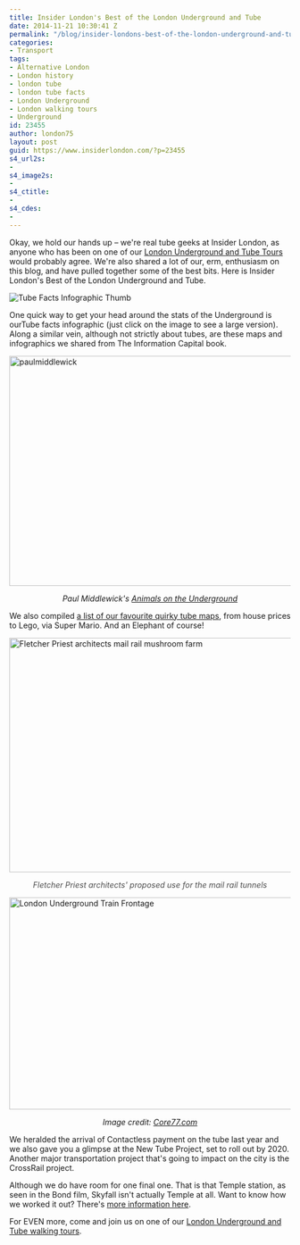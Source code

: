 ```yaml
---
title: Insider London's Best of the London Underground and Tube
date: 2014-11-21 10:30:41 Z
permalink: "/blog/insider-londons-best-of-the-london-underground-and-tube/"
categories:
- Transport
tags:
- Alternative London
- London history
- london tube
- london tube facts
- London Underground
- London walking tours
- Underground
id: 23455
author: london75
layout: post
guid: https://www.insiderlondon.com/?p=23455
s4_url2s:
-
s4_image2s:
-
s4_ctitle:
-
s4_cdes:
-
---
```


Okay, we hold our hands up &#8211; we're real tube geeks at Insider London, as anyone who has been on one of our <a href="https://www.insiderlondon.com/london/educational-tours/london-underground-and-tube-tour/" target="_blank">London Underground and Tube Tours</a> would probably agree. We're also shared a lot of our, erm, enthusiasm on this blog, and have pulled together some of the best bits. Here is Insider London's Best of the London Underground and Tube.

<img src="/wp-content/uploads/2014/02/Tube-Facts-Infographic-Thumb.jpg" alt="Tube Facts Infographic Thumb" />

One quick way to get your head around the stats of the Underground is ourTube facts infographic</a> (just click on the image to see a large version). Along a similar vein, although not strictly about tubes, are these maps and infographics we shared from The Information Capital book.

<img class="aligncenter wp-image-7670 size-full" src="/wp-content/uploads/2013/09/paulmiddlewick.png" alt="paulmiddlewick" width="569" height="412" />

<p style="text-align: center;">
  <em>Paul Middlewick's <a href="http://www.animalsontheunderground.com/" target="_blank">Animals on the Underground</a></em>
</p>

We also compiled <a href="/blog/quirky-tube-maps/" target="_blank">a list of our favourite quirky tube maps</a>, from house prices to Lego, via Super Mario. And an Elephant of course!

<img class="aligncenter wp-image-23460 size-full" src="/wp-content/uploads/2014/11/Fletcher-Priest-architects.jpg" alt="Fletcher Priest architects mail rail mushroom farm" width="569" height="420" />

<p style="text-align: center;">
  <em><span style="color: #4d4d4d;">Fletcher Priest architects' proposed use for the mail rail tunnels</span></em>
</p>

<img class="aligncenter wp-image-23031 size-full" src="/wp-content/uploads/2014/10/NewTubeforLondon_OnPlatform1.jpg" alt="London Underground Train Frontage" width="569" height="380" />

<p style="text-align: center;">
  <em>Image credit: <a href="http://www.core77.com/" target="_blank">Core77.com</a></em>
</p>

We heralded the arrival of Contactless payment on the tube last year and we also gave you a glimpse at the New Tube Project, set to roll out by 2020. Another major transportation project that's going to impact on the city is the CrossRail project.

Although we do have room for one final one. That is that Temple station, as seen in the Bond film, Skyfall isn't actually Temple at all. Want to know how we worked it out? There's <a href="/blog/james-bond-skyfall-london-underground-chase/" target="_blank">more information here</a>.

For EVEN more, come and join us on one of our <a href="https://www.insiderlondon.com/london/educational-tours/london-underground-and-tube-tour/" target="_blank">London Underground and Tube walking tours</a>.
